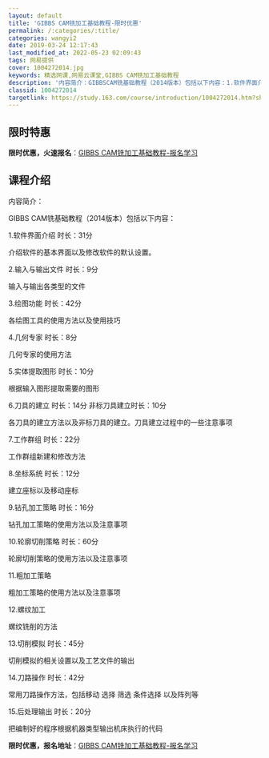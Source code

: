 ```yaml
---
layout: default
title: 'GIBBS CAM铣加工基础教程-限时优惠'
permalink: /:categories/:title/
categories: wangyi2
date: 2019-03-24 12:17:43
last_modified_at: 2022-05-23 02:09:43
tags: 网易提供
cover: 1004272014.jpg
keywords: 精选网课,网易云课堂,GIBBS CAM铣加工基础教程
description: '内容简介：GIBBSCAM铣基础教程（2014版本）包括以下内容：1.软件界面介绍时长：31分介绍软件的基本界面以及修改'
classid: 1004272014
targetlink: https://study.163.com/course/introduction/1004272014.htm?share=1&shareId=1025206652&utm_campaign=share&utm_medium=iphoneShare&utm_source=&utm_u=1025206652
---
```


## 限时特惠

**限时优惠，火速报名**：[GIBBS CAM铣加工基础教程-报名学习](https://study.163.com/course/introduction/1004272014.htm?share=1&shareId=1025206652&utm_campaign=share&utm_medium=iphoneShare&utm_source=&utm_u=1025206652)

## 课程介绍

内容简介：

GIBBS CAM铣基础教程（2014版本）包括以下内容：

1.软件界面介绍    时长：31分

  介绍软件的基本界面以及修改软件的默认设置。

2.输入与输出文件    时长：9分

  输入与输出各类型的文件

3.绘图功能   时长：42分

  各绘图工具的使用方法以及使用技巧

4.几何专家  时长：8分

  几何专家的使用方法

5.实体提取图形   时长：10分

  根据输入图形提取需要的图形

6.刀具的建立    时长：14分 非标刀具建立时长：10分

  各刀具的建立方法以及非标刀具的建立。刀具建立过程中的一些注意事项 

7.工作群组   时长：22分

  工作群组新建和修改方法

8.坐标系统  时长：12分

  建立座标以及移动座标

9.钻孔加工策略 时长：16分

  钻孔加工策略的使用方法以及注意事项

10.轮廓切削策略 时长：60分 

   轮廓切削策略的使用方法以及注意事项

11.粗加工策略

   粗加工策略的使用方法以及注意事项

12.螺纹加工

   螺纹铣削的方法

13.切削模拟   时长：45分

   切削模拟的相关设置以及工艺文件的输出

14.刀路操作   时长：42分

   常用刀路操作方法，包括移动 选择 筛选 条件选择 以及阵列等 

15.后处理输出   时长：20分

   把编制好的程序根据机器类型输出机床执行的代码

**限时优惠，报名地址**：[GIBBS CAM铣加工基础教程-报名学习](https://study.163.com/course/introduction/1004272014.htm?share=1&shareId=1025206652&utm_campaign=share&utm_medium=iphoneShare&utm_source=&utm_u=1025206652)


